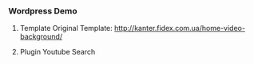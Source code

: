### Wordpress Demo

1. Template
Original Template: http://kanter.fidex.com.ua/home-video-background/

2. Plugin
Youtube Search